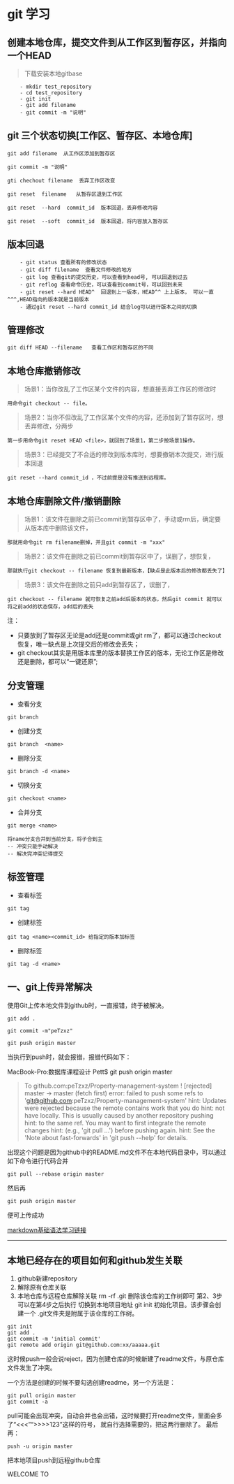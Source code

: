 # git 学习
## 创建本地仓库，提交文件到从工作区到暂存区，并指向一个HEAD
>下载安装本地gitbase
```
    - mkdir test_repository
    - cd test_repository
    - git init
    - git add filename
    - git commit -m "说明"
```
## git 三个状态切换[工作区、暂存区、本地仓库]

    git add filename  从工作区添加到暂存区

    git commit -m "说明"

    gti chechout filename  丢弃工作区改变

    git reset  filename   从暂存区退到工作区

    git reset  --hard  commit_id  版本回退，丢弃修改内容

    git reset  --soft  commit_id  版本回退，将内容放入暂存区
## 版本回退
```
    - git status 查看所有的修改状态
    - git diff filename  查看文件修改的地方
    - git log 查看git的提交历史，可以查看到head号, 可以回退到过去
    - git reflog 查看命令历史，可以查看到commit号，可以回到未来
    - git reset --hard HEAD^  回退到上一版本，HEAD^^ 上上版本， 可以一直^^^,HEAD指向的版本就是当前版本
    - 通过git reset --hard commit_id 结合log可以进行版本之间的切换
```
## 管理修改
```
git diff HEAD --filename   查看工作区和暂存区的不同
```
## 本地仓库撤销修改
> 场景1：当你改乱了工作区某个文件的内容，想直接丢弃工作区的修改时
```
用命令git checkout -- file。
```
> 场景2：当你不但改乱了工作区某个文件的内容，还添加到了暂存区时，想丢弃修改，分两步
```
第一步用命令git reset HEAD <file>，就回到了场景1，第二步按场景1操作。
```
> 场景3：已经提交了不合适的修改到版本库时，想要撤销本次提交，进行版本回退
```
git reset --hard commit_id ，不过前提是没有推送到远程库。
```
## 本地仓库删除文件/撤销删除
> 场景1：该文件在删除之前已commit到暂存区中了，手动或rm后，确定要从版本库中删除该文件，
```
那就用命令git rm filename删掉，并且git commit -m "xxx"
```
> 场景2：该文件在删除之前已commit到暂存区中了，误删了，想恢复，
```
那就执行git checkout -- filename 恢复到最新版本，【缺点是此版本后的修改都丢失了】
```
> 场景3：该文件在删除之前只add到暂存区了，误删了，
```
git checkout -- filename 就可恢复之前add后版本的状态，然后git commit 就可以将之前add的状态保存，add后的丢失
```
注：
- 只要放到了暂存区无论是add还是commit或git rm了，都可以通过checkout恢复，唯一缺点是上次提交后的修改会丢失；
- git checkout其实是用版本库里的版本替换工作区的版本，无论工作区是修改还是删除，都可以“一键还原”;



## 分支管理
- 查看分支
```
git branch
```
- 创建分支
```
git branch  <name>
```
- 删除分支
```
git branch -d <name>
```
- 切换分支
```
git checkout <name>
```
- 合并分支
```
git merge <name>

将name分支合并到当前分支，将子合到主
-- 冲突只能手动解决
-- 解决完冲突记得提交
```
## 标签管理
- 查看标签
```
git tag
```
- 创建标签
```
git tag <name><commit_id> 给指定的版本加标签
```
- 删除标签
```
git tag -d <name>
```





## 一、git上传异常解决

使用Git上传本地文件到github时，一直报错，终于被解决。

    git add .

    git commit -m"peTzxz"

    git push origin master

当执行到push时，就会报错，报错代码如下：

MacBook-Pro:数据库课程设计 Pett$ git push origin master
>To github.com:peTzxz/Property-management-system
 ! [rejected]        master -> master (fetch first)
error: failed to push some refs to 'git@github.com:peTzxz/Property-management-system'
hint: Updates were rejected because the remote contains work that you do
hint: not have locally. This is usually caused by another repository pushing
hint: to the same ref. You may want to first integrate the remote changes
hint: (e.g., 'git pull ...') before pushing again.
hint: See the 'Note about fast-forwards' in 'git push --help' for details.

出现这个问题是因为github中的README.md文件不在本地代码目录中，可以通过如下命令进行代码合并
```
git pull --rebase origin master
```
然后再
```
git push origin master
```
便可上传成功

[markdown基础语法学习链接](https://github.com/younghz/Markdown "Markdown")
***

## 本地已经存在的项目如何和github发生关联
1. github新建repository
2. 解除原有仓库关联
3. 本地仓库与远程仓库解除关联 rm -rf .git 删除该仓库的工作树即可 第2、3步可以在第4步之后执行
切换到本地项目地址 git init 初始化项目。该步骤会创建一个 .git文件夹是附属于该仓库的工作树。
```
git init
git add .
git commit -m 'initial commit'
git remote add origin git@github.com:xx/aaaaa.git
```
这时候push一般会说reject，因为创建仓库的时候新建了readme文件，与原仓库文件发生了冲突。

一个方法是创建的时候不要勾选创建readme，另一个方法是：
```
git pull origin master
git commit -a
```
pull可能会出现冲突，自动合并也会出错，这时候要打开readme文件，里面会多了“<<<”“>>>>123”这样的符号， 就自行选择需要的，把这两行删除了。
最后再：
```
push -u origin master
```
把本地项目push到远程github仓库

WELCOME TO
